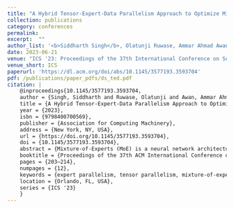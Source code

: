 ```yaml
---
title: "A Hybrid Tensor-Expert-Data Parallelism Approach to Optimize Mixture-of-Experts Training"
collection: publications
category: conferences
permalink: 
excerpt:  ""
author_list: '<b>Siddharth Singh</b>, Olatunji Ruwase, Ammar Ahmad Awan, Samyam Rajbhandari, Yuxiong He, and Abhinav Bhatele'
date: 2023-06-21 
venue: "ICS '23: Proceedings of the 37th International Conference on Supercomputing"
venue_short: ICS
paperurl: 'https://dl.acm.org/doi/abs/10.1145/3577193.3593704'
pdf: /publications/paper_pdfs/ds_ted.pdf
citation: |
    @inproceedings{10.1145/3577193.3593704,
    author = {Singh, Siddharth and Ruwase, Olatunji and Awan, Ammar Ahmad and Rajbhandari, Samyam and He, Yuxiong and Bhatele, Abhinav},
    title = {A Hybrid Tensor-Expert-Data Parallelism Approach to Optimize Mixture-of-Experts Training},
    year = {2023},
    isbn = {9798400700569},
    publisher = {Association for Computing Machinery},
    address = {New York, NY, USA},
    url = {https://doi.org/10.1145/3577193.3593704},
    doi = {10.1145/3577193.3593704},
    abstract = {Mixture-of-Experts (MoE) is a neural network architecture that adds sparsely activated expert blocks to a base model, increasing the number of parameters without impacting computational costs. However, current distributed deep learning frameworks are limited in their ability to train high-quality MoE models with large base models. In this work, we present DeepSpeed-TED, a novel, three-dimensional, hybrid parallel algorithm that combines data, tensor, and expert parallelism to enable the training of MoE models with 4--8\texttimes{} larger base models than the current state-of-the-art. We also describe memory optimizations in the optimizer step, and communication optimizations that eliminate unnecessary data movement. We implement our approach in DeepSpeed and achieve speedups of 26\% over a baseline (i.e. without our communication optimizations) when training a 40 billion parameter MoE model (6.7 billion base model with 16 experts) on 128 V100 GPUs.},
    booktitle = {Proceedings of the 37th ACM International Conference on Supercomputing},
    pages = {203–214},
    numpages = {12},
    keywords = {expert parallelism, tensor parallelism, mixture-of-experts, parallel deep learning},
    location = {Orlando, FL, USA},
    series = {ICS '23}
    }
---
```



